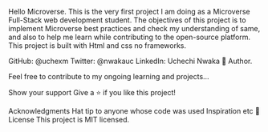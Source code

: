 Hello Microverse.
This is the very first project I am doing as a Microverse Full-Stack web development student.
The objectives of this project is to implement Microverse best practices and check my understanding of same, and also to help me learn while contributing to the open-source platform.
This project is built with
Html and css no frameworks.

GitHub: @uchexm
Twitter: @nwakauc
LinkedIn: Uchechi Nwaka
👤 Author.

Feel free to contribute to my ongoing learning and projects...

Show your support
Give a ⭐️ if you like this project!

Acknowledgments
Hat tip to anyone whose code was used
Inspiration
etc
📝 License
This project is MIT licensed.